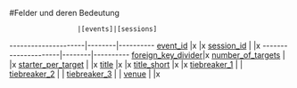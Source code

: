 #Felder und deren Bedeutung

                     |[events]|[sessions]
---------------------|--------|----------
[event_id]           |x       |x
[session_id]         |        |x
---------------------|--------|----------
[foreign_key_divider]|x
[number_of_targets]  |        |x
[starter_per_target] |        |x
[title]              |x       |x
[title_short]        |x       |x
[tiebreaker_1]       |        | 
[tiebreaker_2]       |        | 
[tiebreaker_3]       |        | 
[venue]              |        |x


[events]:kapitel_02_01.md
[sessions]:kapitel_02_03.md


[event_id]: kapiten_07_e.md#event_id

[foreign_key_divider]: kapitel_07_f.md#foreign_key_divider
[number_of_targets]: kapitel_07_n.md#number_of_targets

[session_id]: kapitel_07_s.md#session_id
[starter_per_target]: kapitel_07_s.md#starter_per_target

[tiebreaker_1]:  kapitel_07_t.md#tiebreaker
[tiebreaker_2]:  kapitel_07_t.md#tiebreaker
[tiebreaker_3]:  kapitel_07_t.md#tiebreaker
[title]:  kapitel_07_t.md#title
[title_short]:  kapitel_07_t.md#title_short

[venue]: kapitel_07_v.md#venue

